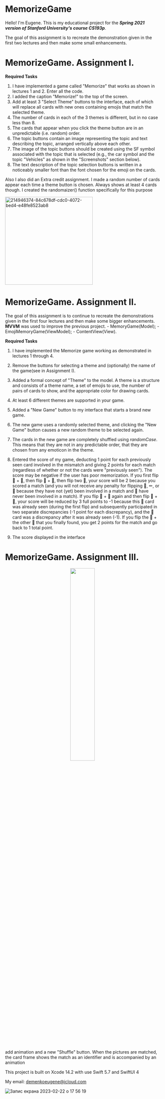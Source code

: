 # MemorizeGame

Hello! I'm Eugene.
This is my educational project for the ***Spring 2021 version of Stanford University's course CS193p***.

The goal of this assignment is to recreate the demonstration given in the first two lectures and then make some small enhancements.

# MemorizeGame. Assignment I.
**Required Tasks**
1. I have implemented a game called "Memorize" that works as shown in lectures 1 and 2. Enter all the code. 
2. I added the caption "Memorize!" to the top of the screen.
3. Add at least 3 "Select Theme" buttons to the interface, each of which will replace all cards with new ones containing emojis that match the selected theme.
4. The number of cards in each of the 3 themes is different, but in no case less than 8.
5. The cards that appear when you click the theme button are in an unpredictable (i.e. random) order.
6. The topic buttons contain an image representing the topic and text describing the topic, arranged vertically above each other.
7. The image of the topic buttons should be created using the SF symbol associated with the topic that is selected (e.g., the car symbol and the topic "Vehicles" as shown in the "Screenshots" section below).
8. The text description of the topic selection buttons is written in a noticeably smaller font than the font chosen for the emoji on the cards.

Also I also did an Extra credit assignment.
I made a random number of cards appear each time a theme button is chosen. Always shows at least 4 cards though. I created the randomaizer() function specifically for this purpose

<img width="285" alt="214946374-84c678df-cdc0-4072-bed4-e48fe8523ab8" src="https://user-images.githubusercontent.com/110675494/220786122-24170ab5-400c-4cb3-be56-4bde1803be36.png">


# MemorizeGame. Assignment II.

The goal of this assignment is to continue to recreate the demonstrations given in the first four lectures and then make some bigger enhancements. 
**MVVM** was used to improve the previous project.
    - MemoryGame(Model);
    - EmojiMemoryGame(ViewModel); 
    - ContentView(View).

**Required Tasks**
1. I have implemented the Memorize game working as demonstrated in lectures 1 through 4.
2. Remove the buttons for selecting a theme and (optionally) the name of the game(see in Assignment I).  
3. Added a formal concept of "Theme" to the model. A theme is a structure and consists of a theme name, a set of emojis to use, the number of pairs of cards to show, and the appropriate color for drawing cards.
4. At least 6 different themes are supported in your game.
5. Added a "New Game" button to my interface that starts a brand new game.
6. The new game uses a randomly selected theme, and clicking the "New Game" button causes a new random theme to be selected again.
7. The cards in the new game are completely shuffled using *randomCase*. This means that they are not in any predictable order, that they are chosen from any emoticon in the theme.
8. Entered the score of my game, deducting 1 point for each previously seen card involved in the mismatch and giving 2 points for each match (regardless of whether or not the cards were "previously seen"). The score may be negative if the user has poor memorization.
    If you first flip 🐧 + 👻, then flip 🤖 + 🏀, then flip two 👻, your score will be 2 because you scored a match (and you will not receive any penalty for flipping 🐧, ✏, or 🏀 because they have not (yet) been involved in a match and 👻 have never been involved in a match). If you flip 🐧 + 🐼 again and then flip 🏀 + 🐧, your score will be reduced by 3 full points to -1 because this 🐧 card was already seen (during the first flip) and subsequently participated in two separate discrepancies (-1 point for each discrepancy), and the 🏀 card was a discrepancy after it was already seen (-1). If you flip the 🐧 + the other 🐧 that you finally found, you get 2 points for the match and go back to 1 total point.

9. The score displayed in the interface

   
# MemorizeGame. Assignment III.
<div align="center">
     <img src = "MemorizeGame/2023-06-26 20.09.26.gif" width = "40%">
</div>
add animation and a new "Shuffle" button. When the pictures are matched, the card frame shows the match as an identifier and is accompanied by an animation

This project is built on Xcode 14.2 with use Swift 5.7 and SwiftUI 4

My email: demenkoeugene@icloud.com


![Запис екрана 2023-02-22 о 17 56 19](https://user-images.githubusercontent.com/110675494/220786090-722a1762-f0d4-46dd-93bf-7fdc07dcf529.gif)




